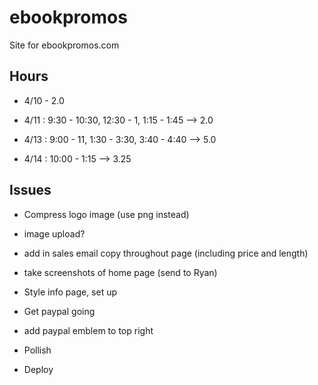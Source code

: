 # ebookpromos

Site for ebookpromos.com

## Hours

- 4/10 - 2.0

- 4/11 : 9:30 - 10:30, 12:30 - 1, 1:15 - 1:45 --> 2.0
- 4/13 : 9:00 - 11, 1:30 - 3:30, 3:40 - 4:40 --> 5.0
- 4/14 : 10:00 - 1:15 --> 3.25

## Issues

- Compress logo image (use png instead)
- image upload?

- add in sales email copy throughout page (including price and length)
- take screenshots of home page (send to Ryan)
- Style info page, set up
- Get paypal going
- add paypal emblem to top right
- Pollish
- Deploy

